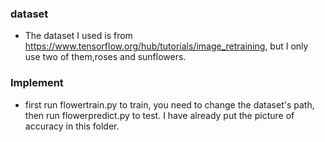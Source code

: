 
### dataset
- The dataset I used is from https://www.tensorflow.org/hub/tutorials/image_retraining, but I only use two of them,roses and sunflowers. 

### Implement
- first run flowertrain.py to train, you need to change the dataset's path, then run flowerpredict.py to test. I have already put the picture of accuracy in this folder.
